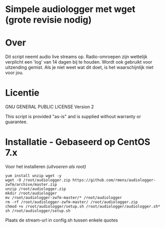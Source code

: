 Simpele audiologger met wget (grote revisie nodig)
=================

Over
=====
Dit script neemt audio live streams op. Radio-omroepen zijn wettelijk verplicht een 'log' van 14 dagen bij te houden. Wordt ook gebruikt voor uitzending gemist. Als je niet weet wat dit doet, is het waarschijnlijk niet voor jou.

Licentie
=======
GNU GENERAL PUBLIC LICENSE Version 2

This script is provided "as-is" and is supplied without warranty or guarantee.

Installatie - Gebaseerd op CentOS 7.x
============
Voor het installeren *(uitvoeren als root)*
 ```
yum install unzip wget -y
wget -O /root/audiologger.zip https://github.com/rmens/audiologger-zwfm/archive/master.zip
unzip /root/audiologger.zip
mkdir /root/audiologger 
mv /root/audiologger-zwfm-master/* /root/audiologger
rm -rf /root/audiologger-zwfm-master/ /root/audiologger.zip
chmod +x /root/audiologger/setup.sh /root/audiologger/audiologger.sh* 
sh /root/audiologger/setup.sh
```

Plaats de stream-url in config.sh tussen enkele quotes
